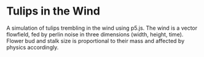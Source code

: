 # Tulips in the Wind
A simulation of tulips trembling in the wind using p5.js. The wind is a vector flowfield, fed by perlin noise in three dimensions (width, height, time). Flower bud and stalk size is proportional to their mass and affected by physics accordingly.